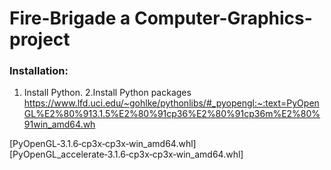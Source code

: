 # Fire-Brigade a Computer-Graphics-project

### Installation:

1. Install Python.
2.Install Python packages 
https://www.lfd.uci.edu/~gohlke/pythonlibs/#_pyopengl:~:text=PyOpenGL%E2%80%913.1.5%E2%80%91cp36%E2%80%91cp36m%E2%80%91win_amd64.wh

[PyOpenGL‑3.1.6‑cp3x‑cp3x‑win_amd64.whl]
[PyOpenGL_accelerate‑3.1.6‑cp3x‑cp3x‑win_amd64.whl]


